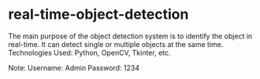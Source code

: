 # real-time-object-detection
 The main purpose of the object detection system is to identify the object in real-time. It can detect single or multiple objects at the same time. Technologies Used: Python, OpenCV, Tkinter, etc.

Note:
Username: Admin
Password: 1234
